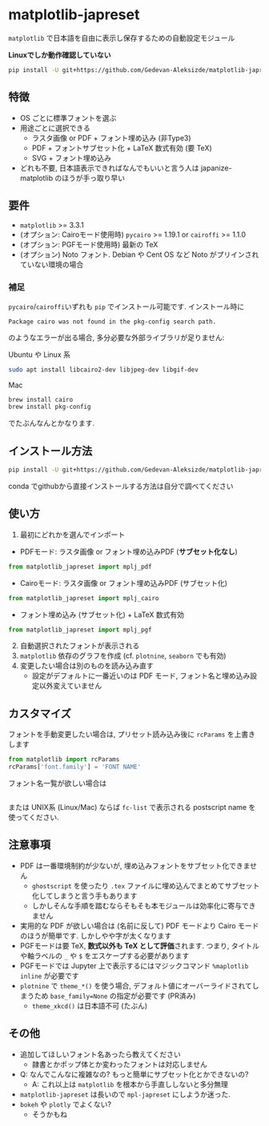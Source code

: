 # matplotlib-japreset

`matplotlib` で日本語を自由に表示し保存するための自動設定モジュール

**Linuxでしか動作確認していない**

```sh
pip install -U git+https://github.com/Gedevan-Aleksizde/matplotlib-japreset.git@master
```

## 特徴

* OS ごとに標準フォントを選ぶ
* 用途ごとに選択できる
  + ラスタ画像 or PDF + フォント埋め込み (非Type3)
  + PDF + フォントサブセット化 + LaTeX 数式有効 (要 TeX)
  + SVG + フォント埋め込み
* どれも不要, 日本語表示できればなんでもいいと言う人は japanize-matplotlib のほうが手っ取り早い

## 要件

* `matplotlib` >= 3.3.1 
* (オプション: Cairoモード使用時) `pycairo` >= 1.19.1 or `cairoffi` >= 1.1.0
* (オプション: PGFモード使用時) 最新の TeX
* (オプション) Noto フォント. Debian や Cent OS など Noto がプリインされていない環境の場合

### 補足

`pycairo`/`cairoffi`いずれも `pip` でインストール可能です. インストール時に

```
Package cairo was not found in the pkg-config search path.
```

のようなエラーが出る場合, 多分必要な外部ライブラリが足りません:

Ubuntu や Linux 系

```sh
sudo apt install libcairo2-dev libjpeg-dev libgif-dev
```

Mac

```sh
brew install cairo
brew install pkg-config
```

でたぶんなんとかなります.

## インストール方法

```sh
pip install -U git+https://github.com/Gedevan-Aleksizde/matplotlib-japreset.git@master
```

conda でgithubから直接インストールする方法は自分で調べてください

## 使い方

1. 最初にどれかを選んでインポート
  + PDFモード: ラスタ画像 or フォント埋め込みPDF (**サブセット化なし**)
```python
from matplotlib_japreset import mplj_pdf
```
  + Cairoモード: ラスタ画像 or フォント埋め込みPDF (サブセット化)
```python
from matplotlib_japreset import mplj_cairo
```
  + フォント埋め込み (サブセット化) + LaTeX 数式有効
```python
from matplotlib_japreset import mplj_pgf
```
2. 自動選択されたフォントが表示される
3. `matplotlib` 依存のグラフを作成 (cf. `plotnine`, `seaborn` でも有効)
4. 変更したい場合は別のものを読み込み直す
    + 設定がデフォルトに一番近いのは PDF モード, フォント名と埋め込み設定以外変えていません

## カスタマイズ

フォントを手動変更したい場合は, プリセット読み込み後に `rcParams` を上書きします

```python
from matplotlib import rcParams
rcParams['font.family'] = 'FONT NAME'
```

フォント名一覧が欲しい場合は

```python
```

または UNIX系 (Linux/Mac) ならば `fc-list` で表示される postscript name を使ってください.

## 注意事項

* PDF は一番環境制約が少ないが, 埋め込みフォントをサブセット化できません
    + `ghostscript` を使ったり `.tex` ファイルに埋め込んでまとめてサブセット化してしまうと言う手もあります
    + しかしそんな手順を踏むならそもそも本モジュールは効率化に寄与できません
* 実用的な PDF が欲しい場合は (名前に反して) PDF モードより Cairo モードのほうが簡単です. しかしやや字が太くなります
* PGFモードは要 TeX, **数式以外も TeX として評価**されます. つまり, タイトルや軸ラベルの `_` や `$` をエスケープする必要があります
* PGFモードでは Jupyter 上で表示するにはマジックコマンド `%maplotlib inline` が必要です
* `plotnine` で `theme_*()` を使う場合, デフォルト値にオーバーライドされてしまうため `base_family=None` の指定が必要です (PR済み)
  + `theme_xkcd()` は日本語不可 (たぶん)

## その他

* 追加してほしいフォント名あったら教えてください
  + 隷書とかポップ体とか変わったフォントは対応しません
* Q: なんでこんなに複雑なの? もっと簡単にサブセット化とかできないの?
  + A: これ以上は `matplotlib` を根本から手直ししないと多分無理
* `matplotlib-japreset` は長いので `mpl-japreset` にしようか迷った.
* `bokeh` や `plotly` でよくない?
  + そうかもね
